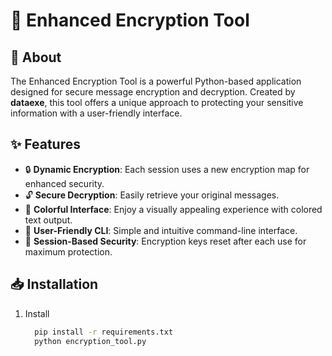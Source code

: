 # 🔐 Enhanced Encryption Tool

## 🌟 About
The Enhanced Encryption Tool is a powerful Python-based application designed for secure message encryption and decryption. Created by **dataexe**, this tool offers a unique approach to protecting your sensitive information with a user-friendly interface. 

## ✨ Features
- 🔒 **Dynamic Encryption**: Each session uses a new encryption map for enhanced security.
- 🔓 **Secure Decryption**: Easily retrieve your original messages.
- 🎨 **Colorful Interface**: Enjoy a visually appealing experience with colored text output.
- 🌈 **User-Friendly CLI**: Simple and intuitive command-line interface.
- 🔄 **Session-Based Security**: Encryption keys reset after each use for maximum protection.

## 📥 Installation

1. Install
   ```bash
     pip install -r requirements.txt
     python encryption_tool.py
